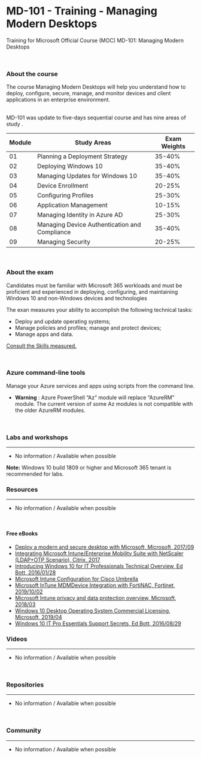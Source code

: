 # MD-101 - Training - Managing Modern Desktops
Training for Microsoft Official Course (MOC) MD-101: Managing Modern Desktops

  
<br>

### About the course

The course Managing Modern Desktops will help you understand how to deploy, configure, secure, manage, and monitor devices and client applications in an enterprise environment.
  
<br>
MD-101 was update to five-days sequential course and has nine areas of study .
 
| Module | Study Areas | Exam Weights |
| --- | --- | --- |
| 01 | Planning a Deployment Strategy  | 35-40%|
| 02 | Deploying Windows 10 | 35-40% |
| 03 | Managing Updates for Windows 10 | 35-40% |
| 04 | Device Enrollment | 20-25% |
| 05 | Configuring Profiles | 25-30% |
| 06 | Application Management | 10-15% |
| 07 | Managing Identity in Azure AD |25-30% |
| 08 | Managing Device Authentication and Compliance | 35-40% |
| 09 | Managing Security | 20-25% |


<br>

### About the exam

Candidates must be familiar with Microsoft 365 workloads and must be proficient and experienced in deploying, configuring, and maintaining Windows 10 and non-Windows devices and technologies

The exan measures your ability to accomplish the following technical tasks:
 * Deploy and update operating systems;
 * Manage policies and profiles; manage and protect devices;
 * Manage apps and data.

[Consult the Skills measured.](https://docs.microsoft.com/en-us/learn/certifications/exams/md-101)
 

<br>

 ### Azure command-line tools
 Manage your Azure services and apps using scripts from the command line.
  * **Warning** : Azure PowerShell “Az” module will replace “AzureRM” module. The current version of some Az modules is not compatible with the older AzureRM modules.

<br>


### Labs and workshops
----------
  * No information / Available when possible

  **Note:**  Windows 10 build 1809 or higher and Microsoft 365 tenant is recommended for labs.


### Resources
----------
 * No information / Available when possible

<br>

#### Free eBooks
 * [Deploy a modern and secure desktop with Microsoft, Microsoft, 2017/09](https://www.microsoft.com/en-us/download/details.aspx?id=55987)
 * [Integrating Microsoft Intune/Enterprise Mobility Suite with NetScaler (LDAP+OTP Scenario), Citrix, 2017](https://www.citrix.com/content/dam/citrix/en_us/documents/guide/integrating-microsoft-intune-enterprise-mobility-suite-with-netscaler.pdf)
 * [Introducing Windows 10 for IT Professionals Technical Overview, Ed Bott, 2016/01/28](https://aka.ms/introwin10/PDF)
 * [Microsoft Intune Configuration for Cisco Umbrella](https://support.umbrella.com/hc/en-us/article_attachments/360040699791/MS_InTune.pdf)
 * [Microsoft InTune MDMDevice Integration with FortiNAC, Fortinet, 2019/10/02](https://fortinetweb.s3.amazonaws.com/docs.fortinet.com/v2/attachments/cb87bfde-7658-11e9-81a4-00505692583a/FortiNAC_Microsoft_InTune_Integration.pdf)
 * [Microsoft Intune privacy and data protection overview, Microsoft, 2018/03](http://download.microsoft.com/download/c/a/b/cab1f9bf-1c3f-41db-8994-5b0ea35dd846/intune_privacy_and_data_protection_overview.pdf)
 * [Windows 10 Desktop Operating System Commercial Licensing, Microsoft, 2019/04 ](https://download.microsoft.com/download/2/d/1/2d14fe17-66c2-4d4c-af73-e122930b60f6/windows-10-volume-licensing-guide.pdf)
 * [Windows 10 IT Pro Essentials Support Secrets, Ed Bott, 2016/08/29](https://aka.ms/Win10Supp/MobPDF)


### Videos
----------
 * No information / Available when possible
 
 <br>


### Repositories
----------
 * No information / Available when possible
   
 <br>


### Community
----------
 * No information / Available when possible